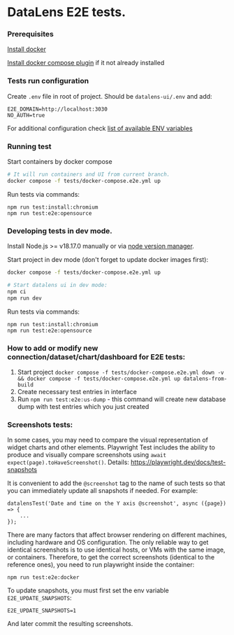 # DataLens E2E tests.

### Prerequisites

[Install docker](https://docs.docker.com/engine/install/)

[Install docker compose plugin](https://docs.docker.com/compose/install/linux/) if it not already installed

### Tests run configuration
Create `.env` file in root of project. Should be `datalens-ui/.env` and add:
```dotenv
E2E_DOMAIN=http://localhost:3030
NO_AUTH=true
```
For additional configuration check [list of available ENV variables](documentation/env_configuration.md)


### Running test
Start containers by docker compose
```bash
# It will run containers and UI from current branch.
docker compose -f tests/docker-compose.e2e.yml up
```
Run tests via commands:
```npm
npm run test:install:chromium
npm run test:e2e:opensource
```

### Developing tests in dev mode.

Install Node.js >= v18.17.0 manually or via [node version manager](https://github.com/nvm-sh/nvm).

Start project in dev mode (don't forget to update docker images first):

```bash
docker compose -f tests/docker-compose.e2e.yml up

# Start datalens ui in dev mode:
npm ci
npm run dev
```

Run tests via commands:
```npm
npm run test:install:chromium
npm run test:e2e:opensource
```

### How to add or modify new connection/dataset/chart/dashboard for E2E tests:
1. Start project `docker compose -f tests/docker-compose.e2e.yml down -v && docker compose -f tests/docker-compose.e2e.yml up datalens-from-build`
2. Create necessary test entries in interface
3. Run `npm run test:e2e:us-dump` - this command will create new database dump with test entries which you just created

### Screenshots tests:

In some cases, you may need to compare the visual representation of widget charts and other elements.
Playwright Test includes the ability to produce and visually compare screenshots using ```await expect(page).toHaveScreenshot()```.
Details: https://playwright.dev/docs/test-snapshots

It is convenient to add the ```@screenshot``` tag to the name of such tests so that you can immediately update all snapshots if needed.
For example:

```
datalensTest('Date and time on the Y axis @screenshot', async ({page}) => {
    ...
});
```

There are many factors that affect browser rendering on different machines, including hardware and OS configuration.
The only reliable way to get identical screenshots is to use identical hosts, or VMs with the same image, or containers.
Therefore, to get the correct screenshots (identical to the reference ones), you need to run playwright inside the container:
```
npm run test:e2e:docker
```

To update snapshots, you must first set the env variable ```E2E_UPDATE_SNAPSHOTS```:
```
E2E_UPDATE_SNAPSHOTS=1
```
And later commit the resulting screenshots.
